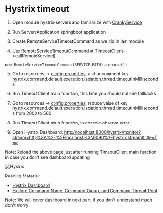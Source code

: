 Hystrix timeout
===============

1. Open module hystrix-servers and familiarize with [CrankyService](https://github.com/AyushKSinghal/hystrix/blob/master/hystrix-servers/src/main/java/com/expedia/servers/CrankyService.java)

2. Run ServersApplication springboot application

3. Create RemoteServiceTimeoutCommand as we did in last module

4. Use RemoteServiceTimeoutCommand at TimeoutClient->callRemoteService()
```
new RemoteServiceTimeoutCommand(SERVICE_PATH).execute();
```
5. Go to resources -> [config.properties](src/main/resources/config.properties), and uncomment key hystrix.command.default.execution.isolation.thread.timeoutInMilliseconds

6. Run TimeoutClient main function, this time you should not see fallbacks

7. Go to resources -> [config.properties](src/main/resources/config.properties), reduce value of key hystrix.command.default.execution.isolation.thread.timeoutInMilliseconds from 2000 to 500

8. Run TimeoutClient main function, in console observe error

9. Open Hystrix Dashboard:
[http://localhost:8080/hystrix/monitor?stream=http%3A%2F%2Flocalhost%3A9090%2Fhystrix.stream&title=Test](http://localhost:8080/hystrix/monitor?stream=http%3A%2F%2Flocalhost%3A9090%2Fhystrix.stream&title=Test)

Note: Reload the above page just after running TimeoutClient main function in case you don't see dashboard updating

![Hystrix](https://github.com/Netflix/Hystrix/wiki/images/dashboard-annoted-circuit-640.png "Hystrix")

Reading Material:

* [Hystrix Dashboard](https://github.com/Netflix/Hystrix/wiki/Dashboard)
* [Explore Command Name, Command Group, and Command Thread-Pool](https://github.com/Netflix/Hystrix/wiki/How-To-Use#CommandName)

Note: We will cover dashboard in next part, if you don't understand much don't worry
